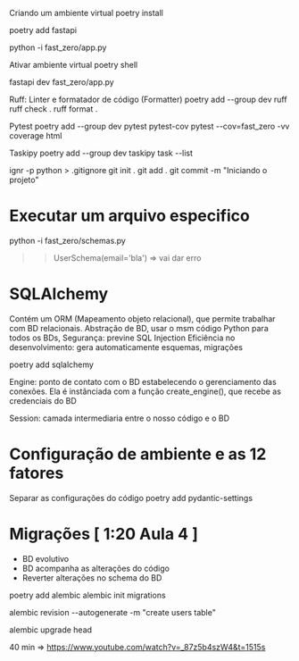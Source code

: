 Criando um ambiente virtual
poetry install

poetry add fastapi

python -i fast_zero/app.py

Ativar ambiente virtual
poetry shell

fastapi dev fast_zero/app.py

Ruff: Linter e formatador de código (Formatter)
poetry add --group dev ruff
ruff check .
ruff format .

Pytest
poetry add --group dev pytest pytest-cov
pytest --cov=fast_zero -vv
coverage html

Taskipy
poetry add --group dev taskipy
task --list

ignr -p python > .gitignore
git init .
git add .
git commit -m "Iniciando o projeto"

# Executar um arquivo especifico
python -i fast_zero/schemas.py
>> UserSchema(email='bla') => vai dar erro

# SQLAlchemy 
Contém um ORM (Mapeamento objeto relacional), que permite trabalhar com BD relacionais.
Abstração de BD, usar o msm código Python para todos os BDs,
Segurança: previne SQL Injection
Eficiência no desenvolvimento: gera automaticamente esquemas, migrações

poetry add sqlalchemy

Engine: ponto de contato com o BD estabelecendo o gerenciamento das conexões.
Ela é instânciada com a função create_engine(), que recebe as credenciais do BD

Session: camada intermediaria entre o nosso código e o BD


# Configuração de ambiente e as 12 fatores
Separar as configurações do código
poetry add pydantic-settings

# Migrações [ 1:20 Aula 4 ]
- BD evolutivo
- BD acompanha as alterações do código
- Reverter alterações no schema do BD

poetry add alembic
alembic init migrations

alembic revision --autogenerate -m "create users table"

alembic upgrade head


40 min => https://www.youtube.com/watch?v=_87z5b4szW4&t=1515s